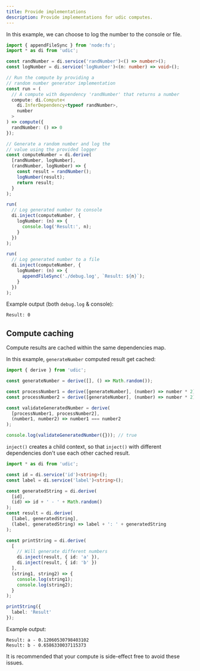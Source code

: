 ```yaml
---
title: Provide implementations
description: Provide implementations for udic computes.
---
```


In this example, we can choose to log the number to the console or file.
```ts twoslash
import { appendFileSync } from 'node:fs';
import * as di from 'udic';

const randNumber = di.service('randNumber')<() => number>();
const logNumber = di.service('logNumber')<(n: number) => void>();

// Run the compute by providing a
// random number generator implementation
const run = (
  // A compute with dependency 'randNumber' that returns a number
  compute: di.Compute<
    di.InferDependency<typeof randNumber>,
    number
  >
) => compute({
  randNumber: () => 0
});

// Generate a random number and log the
// value using the provided logger
const computeNumber = di.derive(
  [randNumber, logNumber],
  (randNumber, logNumber) => {
    const result = randNumber();
    logNumber(result);
    return result;
  }
);

run(
  // Log generated number to console
  di.inject(computeNumber, {
    logNumber: (n) => {
      console.log('Result:', n);
    }
  })
);

run(
  // Log generated number to a file
  di.inject(computeNumber, {
    logNumber: (n) => {
      appendFileSync('./debug.log', `Result: ${n}`);
    }
  })
);
```

Example output (both `debug.log` & console):
```
Result: 0
```

## Compute caching
Compute results are cached within the same dependencies map.

In this example, `generateNumber` computed result get cached:
```ts twoslash
import { derive } from 'udic';

const generateNumber = derive([], () => Math.random());

const processNumber1 = derive([generateNumber], (number) => number * 2);
const processNumber2 = derive([generateNumber], (number) => number * 2);

const validateGeneratedNumber = derive(
  [processNumber1, processNumber2],
  (number1, number2) => number1 === number2
);

console.log(validateGeneratedNumber({})); // true
```

`inject()` creates a child context, so that `inject()` with different dependencies don't use each other cached result.
```ts twoslash
import * as di from 'udic';

const id = di.service('id')<string>();
const label = di.service('label')<string>();

const generatedString = di.derive(
  [id],
  (id) => id + ' - ' + Math.random()
);
const result = di.derive(
  [label, generatedString],
  (label, generatedString) => label + ': ' + generatedString
);

const printString = di.derive(
  [
    // Will generate different numbers
    di.inject(result, { id: 'a' }),
    di.inject(result, { id: 'b' })
  ],
  (string1, string2) => {
    console.log(string1);
    console.log(string2);
  }
);

printString({
  label: 'Result'
});
```

Example output:
```
Result: a - 0.12060530798403102
Result: b - 0.6586330037115373
```

It is recommended that your compute is side-effect free to avoid these issues.
